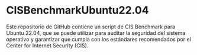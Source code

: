 # CISBenchmarkUbuntu22.04
Este repositorio de GitHub contiene un script de CIS Benchmark para Ubuntu 22.04, que se puede utilizar para auditar la seguridad del sistema operativo y garantizar que cumpla con los estándares recomendados por el Center for Internet Security (CIS).
